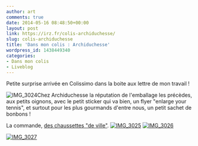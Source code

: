 ```yaml
---
author: art
comments: true
date: 2014-05-16 08:48:50+00:00
layout: post
link: https://irz.fr/colis-archiduchesse/
slug: colis-archiduchesse
title: 'Dans mon colis : Archiduchesse'
wordpress_id: 1438449340
categories:
- Dans mon colis
- Liveblog
---
```


Petite surprise arrivée en Colissimo dans la boite aux lettre de mon travail !

![IMG_3024](https://static.irz.fr/2014/05/IMG_3024-640x480.jpg)Chez Archiduchesse la réputation de l'emballage les précèdes, aux petits oignons, avec le petit sticker qui va bien, un flyer "enlarge your tennis", et surtout pour les plus gourmands d'entre nous, un petit sachet de bonbons !

La commande, [des chaussettes "de ville"](http://www.archiduchesse.com/fr/chaussettes-de-ville/243-noir-reglisse.html?gf=4388).
[
](http://irz.fr/colis-archiduchesse/img_3024/) [![IMG_3025](https://static.irz.fr/2014/05/IMG_3025-640x480.jpg)](http://irz.fr/colis-archiduchesse/img_3025/) [![IMG_3026](https://static.irz.fr/2014/05/IMG_3026-640x480.jpg)](http://irz.fr/colis-archiduchesse/img_3026/)

[![IMG_3027](https://static.irz.fr/2014/05/IMG_3027-e1400230020484-640x853.jpg)](http://irz.fr/colis-archiduchesse/img_3027/)
